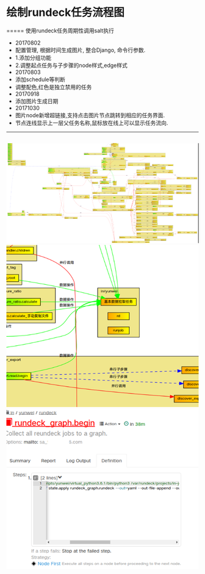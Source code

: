 # 绘制rundeck任务流程图
=====
使用rundeck任务周期性调用salt执行
- 20170802
-    配置管理, 根据时间生成图片, 整合Django, 命令行参数.
-    1.添加分组功能
-    2.调整起点任务与子步骤的node样式,edge样式
- 20170803
-    添加schedule等判断
-    调整配色,红色是独立禁用的任务
- 20170918
-    添加图片生成日期
- 20171030
-    图片node新增超链接,支持点击图片节点跳转到相应的任务界面.
-    节点连线显示上一层父任务名称,鼠标放在线上可以显示任务流向.

----
![image](https://github.com/talenhao/rundeck_graph/blob/master/rundeck_graph/images/Screenshot_20170918_202156.png?raw=true)
![image](https://github.com/talenhao/rundeck_graph/blob/master/rundeck_graph/images/Screenshot_20170918_202233.png?raw=true)
![image](https://github.com/talenhao/rundeck_graph/blob/master/rundeck_graph/images/Screenshot_20170919_142124.png?raw=true)
----
